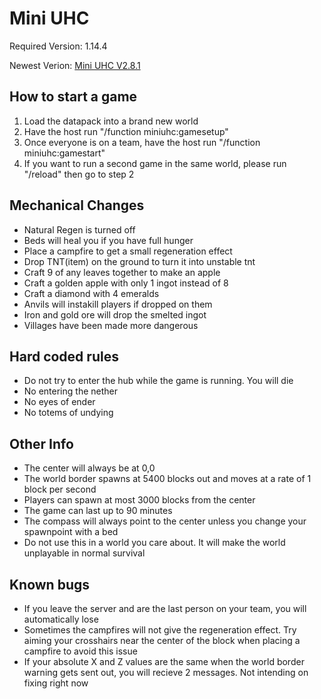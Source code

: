 # Mini UHC
Required Version: 1.14.4

Newest Verion: [Mini UHC V2.8.1](https://github.com/WaifuBeforeLaifu/Datapacks/raw/master/Mini%20UHC/Mini%20UHC%20V2.8.1.zip)

## How to start a game
1. Load the datapack into a brand new world
2. Have the host run "/function miniuhc:gamesetup"
3. Once everyone is on a team, have the host run "/function miniuhc:gamestart"
4. If you want to run a second game in the same world, please run "/reload" then go to step 2

## Mechanical Changes
- Natural Regen is turned off
- Beds will heal you if you have full hunger
- Place a campfire to get a small regeneration effect
- Drop TNT(item) on the ground to turn it into unstable tnt
- Craft 9 of any leaves together to make an apple
- Craft a golden apple with only 1 ingot instead of 8
- Craft a diamond with 4 emeralds
- Anvils will instakill players if dropped on them
- Iron and gold ore will drop the smelted ingot
- Villages have been made more dangerous

## Hard coded rules
- Do not try to enter the hub while the game is running. You will die
- No entering the nether
- No eyes of ender
- No totems of undying

## Other Info
- The center will always be at 0,0
- The world border spawns at 5400 blocks out and moves at a rate of 1 block per second
- Players can spawn at most 3000 blocks from the center
- The game can last up to 90 minutes
- The compass will always point to the center unless you change your spawnpoint with a bed
- Do not use this in a world you care about. It will make the world unplayable in normal survival

## Known bugs
- If you leave the server and are the last person on your team, you will automatically lose
- Sometimes the campfires will not give the regeneration effect. Try aiming your crosshairs near the center of the block when placing a campfire to avoid this issue
- If your absolute X and Z values are the same when the world border warning gets sent out, you will recieve 2 messages. Not intending on fixing right now

